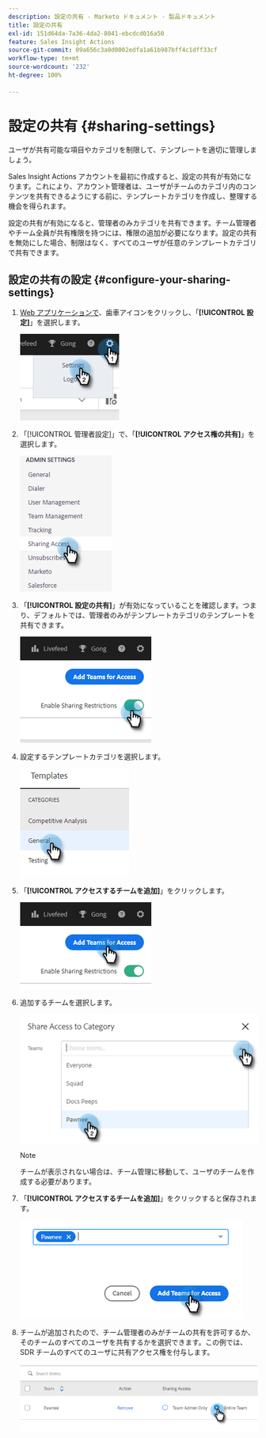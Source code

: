 ```yaml
---
description: 設定の共有 - Marketo ドキュメント - 製品ドキュメント
title: 設定の共有
exl-id: 151d64da-7a36-4da2-8041-ebcdcd016a50
feature: Sales Insight Actions
source-git-commit: 09a656c3a0d0002edfa1a61b987bff4c1dff33cf
workflow-type: tm+mt
source-wordcount: '232'
ht-degree: 100%

---
```


# 設定の共有 {#sharing-settings}

ユーザが共有可能な項目やカテゴリを制限して、テンプレートを適切に管理しましょう。

Sales Insight Actions アカウントを最初に作成すると、設定の共有が有効になります。これにより、アカウント管理者は、ユーザがチームのカテゴリ内のコンテンツを共有できるようにする前に、テンプレートカテゴリを作成し、整理する機会を得られます。

設定の共有が有効になると、管理者のみカテゴリを共有できます。チーム管理者やチーム全員が共有権限を持つには、権限の追加が必要になります。設定の共有を無効にした場合、制限はなく、すべてのユーザが任意のテンプレートカテゴリで共有できます。

## 設定の共有の設定 {#configure-your-sharing-settings}

1. [Web アプリケーションで](https://toutapp.com/login)、歯車アイコンをクリックし、「**[!UICONTROL 設定]**」を選択します。

   ![](assets/sharing-settings-1.png)

1. 「[!UICONTROL 管理者設定]」で、「**[!UICONTROL アクセス権の共有]**」を選択します。

   ![](assets/sharing-settings-2.png)

1. 「**[!UICONTROL 設定の共有]**」が有効になっていることを確認します。つまり、デフォルトでは、管理者のみがテンプレートカテゴリのテンプレートを共有できます。

   ![](assets/sharing-settings-3.png)

1. 設定するテンプレートカテゴリを選択します。

   ![](assets/sharing-settings-4.png)

1. 「**[!UICONTROL アクセスするチームを追加]**」をクリックします。

   ![](assets/sharing-settings-5.png)

1. 追加するチームを選択します。

   ![](assets/sharing-settings-6.png)

   >[!NOTE]
   >
   >チームが表示されない場合は、チーム管理に移動して、ユーザのチームを作成する必要があります。

1. 「**[!UICONTROL アクセスするチームを追加]**」をクリックすると保存されます。

   ![](assets/sharing-settings-7.png)

1. チームが追加されたので、チーム管理者のみがチームの共有を許可するか、そのチームのすべてのユーザを共有するかを選択できます。この例では、SDR チームのすべてのユーザに共有アクセス権を付与します。

   ![](assets/sharing-settings-8.png)
